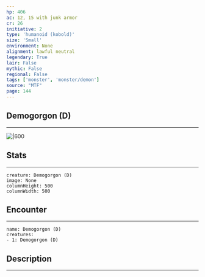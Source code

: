 ```yaml
---
hp: 406
ac: 12, 15 with junk armor
cr: 26
initiative: 2
type: 'humanoid (kobold)'    
size: 'Small'
environment: None
alignment: lawful neutral
legendary: True
lair: False
mythic: False
regional: False
tags: ['monster', 'monster/demon']
source: "MTF"
page: 144
---
```


## Demogorgon (D)
---

![|600](D:/Program%20Files/5e.tools/img/bestiary/MTF/Demogorgon.jpg)

## Stats
---

```statblock
creature: Demogorgon (D)
image: None
columnHeight: 500
columnWidth: 500
```

## Encounter
---

```encounter-table
name: Demogorgon (D)
creatures:
- 1: Demogorgon (D)
```

## Description
---




